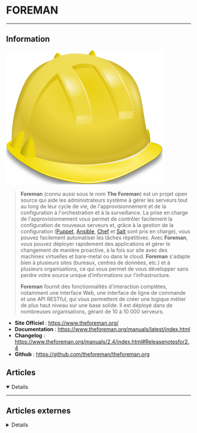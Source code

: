 # FOREMAN
---

## <i class="fa-solid fa-hashtag"></i> Information

![Logo](../../_media/apps/foreman/foremanhelmet.svg ':size=250 :no-zoom')


> <i class="fa-solid fa-quote-left"></i> **Foreman** (connu aussi sous le nom **The Foreman**) est un projet open source qui aide les administrateurs système à gérer les serveurs tout au long de leur cycle de vie, de l'approvisionnement et de la configuration à l'orchestration et à la surveillance. La prise en charge de l'approvisionnement vous permet de contrôler facilement la configuration de nouveaux serveurs et, grâce à la gestion de la configuration ([Puppet](https://puppet.com/), [Ansible](https://www.ansible.com/), [Chef](https://www.chef.io/) et [Salt](https://saltproject.io/) sont pris en charge), vous pouvez facilement automatiser les tâches répétitives. Avec **Foreman**, vous pouvez déployer rapidement des applications et gérer le changement de manière proactive, à la fois sur site avec des machines virtuelles et bare-metal ou dans le cloud. **Foreman** s'adapte bien à plusieurs sites (bureaux, centres de données, etc.) et à plusieurs organisations, ce qui vous permet de vous développer sans perdre votre source unique d'informations sur l'infrastructure.
> 
> **Foreman** fournit des fonctionnalités d'interaction complètes, notamment une interface Web, une interface de ligne de commande et une API RESTful, qui vous permettent de créer une logique métier de plus haut niveau sur une base solide. Il est déployé dans de nombreuses organisations, gérant de 10 à 10 000 serveurs. <i class="fa-solid fa-quote-left fa-rotate-180"></i>


- <i class="fa-solid fa-globe"></i> **Site Officiel** : https://www.theforeman.org/
- <i class="fa-solid fa-book"></i> **Documentation** : https://www.theforeman.org/manuals/latest/index.html
- <i class="fa-solid fa-file-circle-question"></i> **Changelog** : https://www.theforeman.org/manuals/2.4/index.html#Releasenotesfor2.4
- <i class="fa-brands fa-github"></i> **Github** : https://github.com/theforeman/theforeman.org



## <i class="fa-regular fa-newspaper"></i> Articles

<details open>

</details>

---

## <i class="fa-solid fa-glasses"></i> Articles externes

<details>

- [Foreman - Listing hosts](/apps/foreman/temp1)
- [How to Install Katello 3.2 on CentOS 7](https://hostpresto.com/community/tutorials/how-to-install-katello-3-2-on-centos-7/)
- [API Documentation](https://theforeman.org/api/1.7/apidoc/v2.html)
- [API Foreman](https://theforeman.org/api/1.8/index.html)
- [Automatisierte Updates mit Foreman Distributed Lock Manager](https://www.netways.de/blog/2019/07/12/foreman-distributed-lock-manager/)
- [Demystifying the Foreman](https://www.slideshare.net/roidelapluie/demystifying-the-foreman)
- [Dockerfile is now included in foreman core](https://community.theforeman.org/t/dockerfile-is-now-included-in-foreman-core/13987)
- [How can I add a class to a host using the API?](https://groups.google.com/forum/#!topic/foreman-users/JTeXPtKrUG8)
- [How to get started with the Foreman sysadmin tool](https://opensource.com/article/17/8/system-management-foreman)
- [How to Install and Configure Foreman 1.16 on Debian 9 / Ubuntu 16.04 Server](https://www.linuxtechi.com/install-configure-foreman-1-16-debian-9-ubuntu-16-04/)
- [Managing a R&D Lab with Foreman](https://www.slideshare.net/roidelapluie/managing-a-rd-lab-with-foreman-64021861)
- [Managing deb content in Foreman](https://opensource.com/article/21/3/linux-foreman)

</details>

